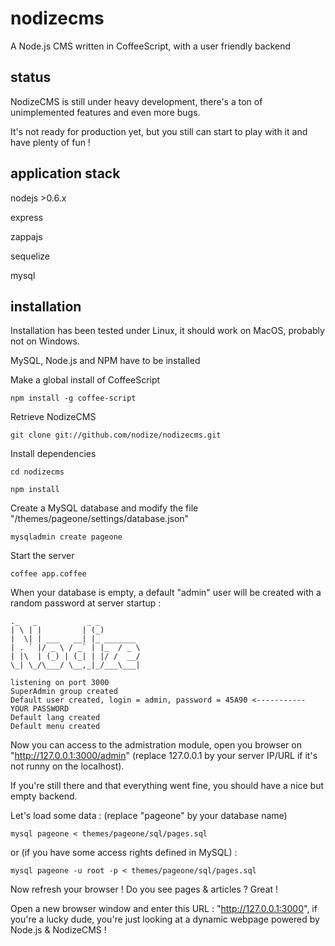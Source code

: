 nodizecms
=========

A Node.js CMS written in CoffeeScript, with a user friendly backend

status
------

NodizeCMS is still under heavy development, there's a ton of unimplemented features and even more bugs.

It's not ready for production yet, but you still can start to play with it and have plenty of fun !

application stack
-----------------
nodejs >0.6.x

express

zappajs

sequelize

mysql

installation 
------------

Installation has been tested under Linux, it should work on MacOS, probably not on Windows.

MySQL, Node.js and NPM have to be installed

Make a global install of CoffeeScript
```
npm install -g coffee-script
```

Retrieve NodizeCMS
```
git clone git://github.com/nodize/nodizecms.git
```

Install dependencies
```
cd nodizecms

npm install
```

Create a MySQL database and modify the file "/themes/pageone/settings/database.json"
```
mysqladmin create pageone
```

Start the server
```
coffee app.coffee
```

When your database is empty, a default "admin" user will be created with a random password at server startup :
```
._   _           _ _         
| \ | |         | (_)        
|  \| | ___   __| |_ _______ 
| . ` |/ _ \ / _` | |_  / _ \
| |\  | (_) | (_| | |/ /  __/
\_| \_/\___/ \__,_|_/___\___|

listening on port 3000
SuperAdmin group created
Default user created, login = admin, password = 45A90 <----------- YOUR PASSWORD
Default lang created
Default menu created
```

Now you can access to the admistration module, open you browser on "http://127.0.0.1:3000/admin" (replace 127.0.0.1 by your server IP/URL if it's not runny on the localhost).

If you're still there and that everything went fine, you should have a nice but empty backend.

Let's load some data :
(replace "pageone" by your database name)
```
mysql pageone < themes/pageone/sql/pages.sql
```
or (if you have some access rights defined in MySQL) :
```
mysql pageone -u root -p < themes/pageone/sql/pages.sql
```

Now refresh your browser ! Do you see pages & articles ? Great ! 

Open a new browser window and enter this URL : "http://127.0.0.1:3000", if you're a lucky dude, you're just looking at a dynamic webpage powered by Node.js & NodizeCMS !

